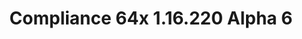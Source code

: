 ---
title: Compliance 64x 1.16.220 Alpha 6
permalink: /article/compliance64xBedrock/1.16.220/A6
comments: true
comments-id: 1.16.220-64x-Alpha-6
header-img: article/compliance64xBedrock/1.16.220-A6.jpg

long_text: Parity Update means a big update! Today's update brings a massive amount of parity changes from dirt to stone, including nether blocks. We hope you will like these changes and don't forget to write some feedback in the comments! <br><br>Bug Fix Update&#58; <br>In today's Bedrock update, bugs like invisible paintings and missing 1.17 textures were fixed! Also, we didn't forget you Java players, the next major update is coming this 5th July for the 1st Compliance 64x anniversary!

download:
  - Github:
    - https://github.com/Compliance-Resource-Pack/Compliance-Bedrock-64x/releases/download/alpha-6.1/Compliance_64x_-_Bedrock_Edition.mcpack

---